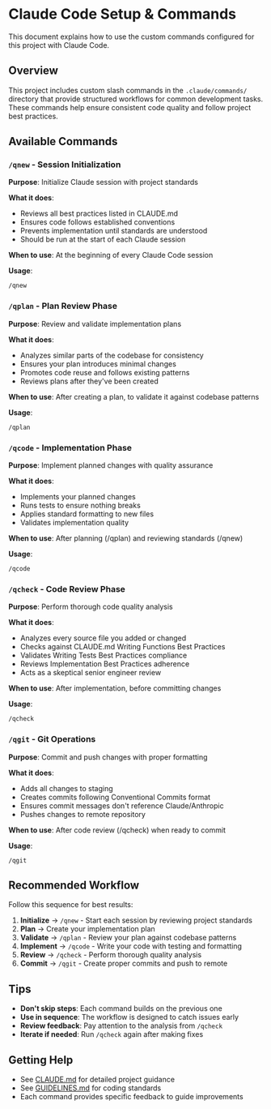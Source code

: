# Claude Code Setup & Commands

This document explains how to use the custom commands configured for this project with Claude Code.

## Overview

This project includes custom slash commands in the `.claude/commands/` directory that provide structured workflows for common development tasks. These commands help ensure consistent code quality and follow project best practices.

## Available Commands

### `/qnew` - Session Initialization

**Purpose**: Initialize Claude session with project standards

**What it does**:

- Reviews all best practices listed in CLAUDE.md
- Ensures code follows established conventions
- Prevents implementation until standards are understood
- Should be run at the start of each Claude session

**When to use**: At the beginning of every Claude Code session

**Usage**:

```
/qnew
```

### `/qplan` - Plan Review Phase

**Purpose**: Review and validate implementation plans

**What it does**:

- Analyzes similar parts of the codebase for consistency
- Ensures your plan introduces minimal changes
- Promotes code reuse and follows existing patterns
- Reviews plans after they've been created

**When to use**: After creating a plan, to validate it against codebase patterns

**Usage**:

```
/qplan
```

### `/qcode` - Implementation Phase

**Purpose**: Implement planned changes with quality assurance

**What it does**:

- Implements your planned changes
- Runs tests to ensure nothing breaks
- Applies standard formatting to new files
- Validates implementation quality

**When to use**: After planning (/qplan) and reviewing standards (/qnew)

**Usage**:

```
/qcode
```

### `/qcheck` - Code Review Phase

**Purpose**: Perform thorough code quality analysis

**What it does**:

- Analyzes every source file you added or changed
- Checks against CLAUDE.md Writing Functions Best Practices
- Validates Writing Tests Best Practices compliance
- Reviews Implementation Best Practices adherence
- Acts as a skeptical senior engineer review

**When to use**: After implementation, before committing changes

**Usage**:

```
/qcheck
```

### `/qgit` - Git Operations

**Purpose**: Commit and push changes with proper formatting

**What it does**:

- Adds all changes to staging
- Creates commits following Conventional Commits format
- Ensures commit messages don't reference Claude/Anthropic
- Pushes changes to remote repository

**When to use**: After code review (/qcheck) when ready to commit

**Usage**:

```
/qgit
```

## Recommended Workflow

Follow this sequence for best results:

1. **Initialize** → `/qnew` - Start each session by reviewing project standards
2. **Plan** → Create your implementation plan
3. **Validate** → `/qplan` - Review your plan against codebase patterns
4. **Implement** → `/qcode` - Write your code with testing and formatting
5. **Review** → `/qcheck` - Perform thorough quality analysis
6. **Commit** → `/qgit` - Create proper commits and push to remote

## Tips

- **Don't skip steps**: Each command builds on the previous one
- **Use in sequence**: The workflow is designed to catch issues early
- **Review feedback**: Pay attention to the analysis from `/qcheck`
- **Iterate if needed**: Run `/qcheck` again after making fixes

## Getting Help

- See [CLAUDE.md](CLAUDE.md) for detailed project guidance
- See [GUIDELINES.md](GUIDELINES.md) for coding standards
- Each command provides specific feedback to guide improvements
